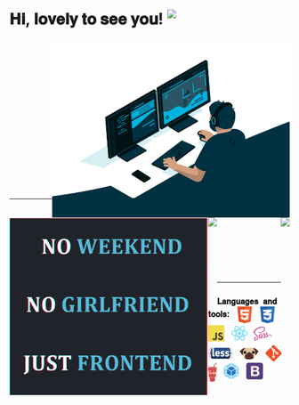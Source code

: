 # 𝐇𝐢, 𝐥𝐨𝐯𝐞𝐥𝐲 𝐭𝐨 𝐬𝐞𝐞 𝐲𝐨𝐮! <img src="https://media.giphy.com/media/Q7LHmoFwVP6Yc1swZs/source.gif" width="34x" align="top">

<a href="https://github.com/kulinichevgeny">
  	<img align="right" alt="GIF" src="code.gif" width="auto" height="320px" />
</a>
<a href="https://github.com/kulinichevgeny">
  	<img align="left" alt="GIF" src="haiku.gif" width="auto" height="320px" />
</a>

<br><br><br><br><br><br><br><br><br><br><br><br><br><br><br><br>

---

<a href="https://github.com/kulinichevgeny">
  <img align="left" src="https://github-readme-stats.vercel.app/api?username=kulinichevgeny&show_icons=true&include_all_commits=true&count_private=true&theme=react" height="155px"/>
</a>

<a href="https://github.com/kulinichevgeny"> 
  <img align="right" src="https://github-readme-stats.vercel.app/api/top-langs/?username=kulinichevgeny&theme=react&layout=compact&langs_count=6" height="155px"/>
</a>

<br><br><br><br><br><br><br>

---

### `𝐋𝐚𝐧𝐠𝐮𝐚𝐠𝐞𝐬 𝐚𝐧𝐝 𝐭𝐨𝐨𝐥𝐬`:&nbsp;&nbsp;&nbsp;<img height="30" src="img/html.svg" align="center" title="HTML">&nbsp;&nbsp;&nbsp;<img height="30" src="img/css.svg" align="center">&nbsp;&nbsp;&nbsp;<img height="30" src="img/js.svg" align="center">&nbsp;&nbsp;&nbsp;<img height="30" src="img/react.svg" align="center">&nbsp;&nbsp;<img height="37" src="img/sass.svg" align="center">&nbsp;&nbsp;<img height="20" src="img/less.svg" align="center">&nbsp;&nbsp;&nbsp;<img height="34" src="img/pug.svg" align="center">&nbsp;&nbsp;&nbsp;<img height="30" src="img/git.svg" align="center">&nbsp;&nbsp;&nbsp;<img height="34" src="img/gulp.svg" align="top">&nbsp;&nbsp;&nbsp;<img height="30" src="img/webpack.svg" align="center">&nbsp;&nbsp;&nbsp;<img height="30" src="img/bootstrap.svg" align="center">

<!-- https://igtype.onhype.site/ font№37 -->